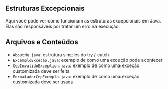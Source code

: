 ## Estruturas Excepcionais

Aqui você pode ver como funcionam as estruturas excepcionais em Java.
Elas são responsáveis por tratar um erro na execução.

## Arquivos e Conteúdos
- `AboutMe.java`: estrutura simples do try / catch
- `ExcemploExcecao.java`: exemplo de como uma exceção pode acontecer
- `CepInvalidoException.java`: exemplo de como uma exceção customizada deve ser feita
- `FormatadorCepExemplo.java`: exemplo de como uma exceção customizada deve ser usada 

<!-- Meanwhile, the compiled output files will be generated in the `bin` folder by default.

> If you want to customize the folder structure, open `.vscode/settings.json` and update the related settings there.

## Dependency Management

The `JAVA PROJECTS` view allows you to manage your dependencies. More details can be found [here](https://github.com/microsoft/vscode-java-dependency#manage-dependencies). -->
